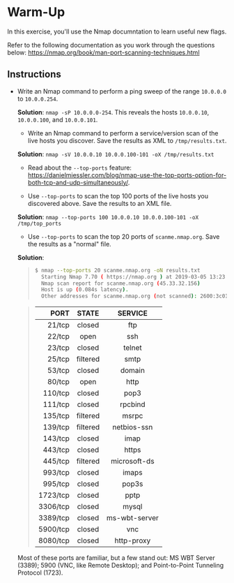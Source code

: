 # Warm-Up
In this exercise, you'll use the Nmap documntation to learn useful new flags. 

Refer to the following documentation as you work through the questions below: <https://nmap.org/book/man-port-scanning-techniques.html>

## Instructions 
- Write an Nmap command to perform a ping sweep of the range `10.0.0.0` to `10.0.0.254`.
    
   **Solution**: `nmap -sP 10.0.0.0-254`. This reveals the hosts `10.0.0.10`, `10.0.0.100`, and `10.0.0.101`.
  
  - Write an Nmap command to perform a service/version scan of the live hosts you discover. Save the results as XML to `/tmp/results.txt`. 
  
  **Solution**: `nmap -sV 10.0.0.10 10.0.0.100-101 -oX /tmp/results.txt`
  
  - Read about the `--top-ports` feature: <https://danielmiessler.com/blog/nmap-use-the-top-ports-option-for-both-tcp-and-udp-simultaneously/>. 
 
  - Use `--top-ports` to scan the top 100 ports of the live hosts you discovered above. Save the results to an XML file.
  
  **Solution**: `nmap --top-ports 100 10.0.0.10 10.0.0.100-101 -oX /tmp/top_ports`
  
  - Use `--top-ports` to scan the top 20 ports of `scanme.nmap.org`. Save the results as a "normal" file.
  
   **Solution**: 
  > ```bash
  > $ nmap --top-ports 20 scanme.nmap.org -oN results.txt
  >   Starting Nmap 7.70 ( https://nmap.org ) at 2019-03-05 13:23 Eastern Standard Time
  >   Nmap scan report for scanme.nmap.org (45.33.32.156)
  >   Host is up (0.084s latency).
  >   Other addresses for scanme.nmap.org (not scanned): 2600:3c01::f03c:91ff:fe18:bb2f

  >   | PORT     | STATE    | SERVICE      |
  >   |---------:|:--------:|:------------:|  
  >   | 21/tcp   | closed   |ftp           | 
  >   | 22/tcp   | open     |ssh           |
  >   | 23/tcp   | closed   |telnet        |
  >   | 25/tcp   | filtered |smtp          |
  >   | 53/tcp   | closed   |domain        |
  >   | 80/tcp   | open     |http          |
  >   | 110/tcp  | closed   |pop3          |
  >   | 111/tcp  | closed   |rpcbind       |
  >   | 135/tcp  | filtered |msrpc         |
  >   | 139/tcp  | filtered |netbios-ssn   |
  >   | 143/tcp  | closed   |imap          |
  >   | 443/tcp  | closed   |https         |
  >   | 445/tcp  | filtered |microsoft-ds  |
  >   | 993/tcp  | closed   |imaps         |
  >   | 995/tcp  | closed   |pop3s         |
  >   | 1723/tcp | closed   |pptp          |
  >   | 3306/tcp | closed   |mysql         |
  >   | 3389/tcp | closed   |ms-wbt-server |
  >   | 5900/tcp | closed   |vnc           |
  >   | 8080/tcp | closed   |http-proxy    |

  Most of these ports are familiar, but a few stand out: MS WBT Server (3389); 5900 (VNC, like Remote Desktop); and Point-to-Point Tunneling Protocol (1723).
